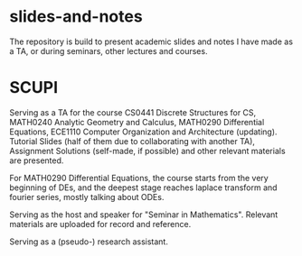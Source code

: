 # slides-and-notes
The repository is build to present academic slides and notes I have made as a TA, or during seminars, other lectures and courses.

# SCUPI 
Serving as a TA for the course CS0441 Discrete Structures for CS, MATH0240 Analytic Geometry and Calculus, MATH0290 Differential Equations, ECE1110 Computer Organization and Architecture (updating).
Tutorial Slides (half of them due to collaborating with another TA), Assignment Solutions (self-made, if possible) and other relevant materials are presented.

For MATH0290 Differential Equations, the course starts from the very beginning of DEs, and the deepest stage reaches laplace transform and fourier series, mostly talking about ODEs.

Serving as the host and speaker for "Seminar in Mathematics". Relevant materials are uploaded for record and reference.

Serving as a (pseudo-) research assistant.
